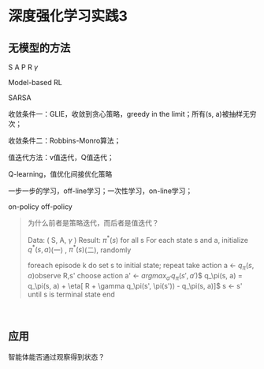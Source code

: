 # 深度强化学习实践3

## 无模型的方法

S A P R $\gamma​$

Model-based RL



SARSA

收敛条件一：GLIE，收敛到贪心策略，greedy in the limit；所有(s, a)被抽样无穷次；

收敛条件二：Robbins-Monro算法；



值迭代方法：v值迭代，Q值迭代；

Q-learning，值优化间接优化策略



一步一步的学习，off-line学习；一次性学习，on-line学习；

on-policy off-policy



> 为什么前者是策略迭代，而后者是值迭代？
>
> Data: ( S, A, $\gamma$ )
> Result: $\pi^*(s)$ for all s
> For each state s and a, initialize $q^*(s, a)$(一) , $\pi^*(s)$(二),  randomly
>
> foreach episode k do
> 	set s to initial state;
> 	repeat
> 		take action a <- $q_\pi(s, a)​$
> 		observe R,s' choose action a' <-  $argmax_{a'}q_\pi(s', a') ​$
> 		$ q_\pi(s, a) = q_\pi(s, a) + \eta[ R + \gamma q_\pi(s', \pi(s')) - q_\pi(s, a)]​$ 
> 		s <- s'
> 	until  s is terminal state
> end

​		

## 应用

智能体能否通过观察得到状态？











